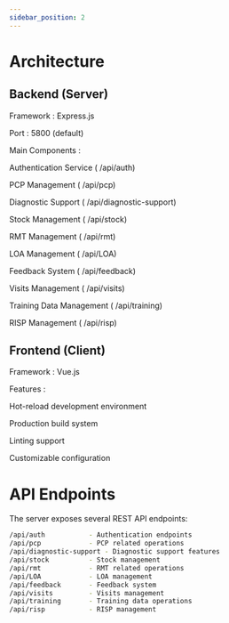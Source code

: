 ```yaml
---
sidebar_position: 2
---
```


# Architecture

## Backend (Server)

Framework : Express.js

Port : 5800 (default)

Main Components :

Authentication Service ( /api/auth)

PCP Management ( /api/pcp)

Diagnostic Support ( /api/diagnostic-support)

Stock Management ( /api/stock)

RMT Management ( /api/rmt)

LOA Management ( /api/LOA)

Feedback System ( /api/feedback)

Visits Management ( /api/visits)

Training Data Management ( /api/training)

RISP Management ( /api/risp)

## Frontend (Client)

Framework : Vue.js

Features :

Hot-reload development environment

Production build system

Linting support

Customizable configuration

# API Endpoints

The server exposes several REST API endpoints:

```bash
/api/auth           - Authentication endpoints
/api/pcp            - PCP related operations
/api/diagnostic-support - Diagnostic support features
/api/stock          - Stock management
/api/rmt            - RMT related operations
/api/LOA            - LOA management
/api/feedback       - Feedback system
/api/visits         - Visits management
/api/training       - Training data operations
/api/risp           - RISP management
```

